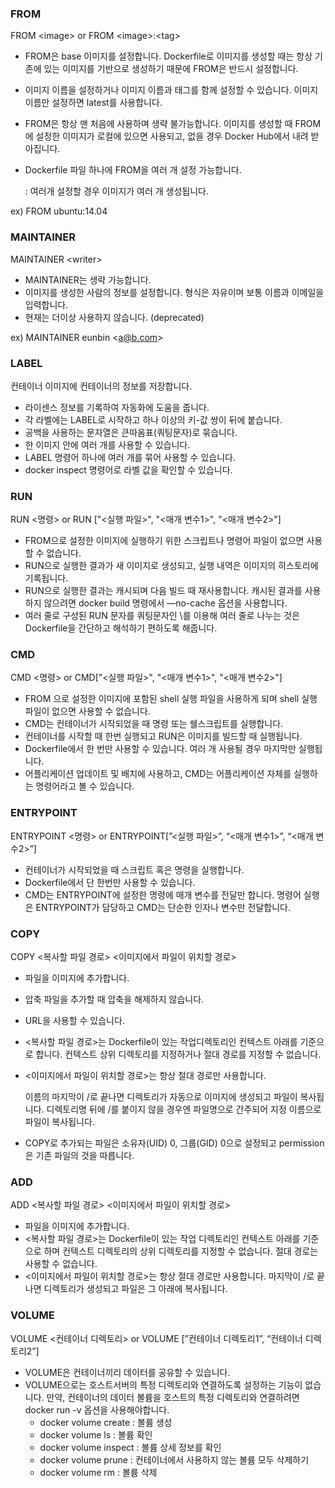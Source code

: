 ### FROM

FROM \<image\> or FROM \<image\>:\<tag\>

- FROM은 base 이미지를 설정합니다. Dockerfile로 이미지를 생성할 때는 항상 기존에 있는 이미지를 기반으로 생성하기 때문에 FROM은 반드시 설정합니다.
- 이미지 이름을 설정하거나 이미지 이름과 태그를 함께 설정할 수 있습니다. 이미지 이름만 설정하면 latest를 사용합니다.
- FROM은 항상 맨 처음에 사용하며 생략 불가능합니다. 이미지를 생성할 때 FROM에 설정한 이미지가 로컬에 있으면 사용되고, 없을 경우 Docker Hub에서 내려 받아집니다.
- Dockerfile 파일 하나에 FROM을 여러 개 설정 가능합니다.
    
    : 여러개 설정할 경우 이미지가 여러 개 생성됩니다.
  
ex) FROM ubuntu:14.04

### MAINTAINER

MAINTAINER \<writer\>

- MAINTAINER는 생략 가능합니다.
- 이미지를 생성한 사람의 정보를 설정합니다. 형식은 자유이며 보통 이름과 이메일을 입력합니다.
- 현재는 더이상 사용하지 않습니다. (deprecated)

ex) MAINTAINER eunbin \<a@b.com\>

### LABEL

컨테이너 이미지에 컨테이너의 정보를 저장합니다.

- 라이센스 정보를 기록하여 자동화에 도움을 줍니다.
- 각 라벨에는 LABEL로 시작하고 하나 이상의 키-값 쌍이 뒤에 붙습니다.
- 공백을 사용하는 문자열은 큰따옴표(쿼팅문자)로 묶습니다.
- 한 이미지 안에 여러 개를 사용할 수 있습니다.
- LABEL 명령어 하나에 여러 개를 묶어 사용할 수 있습니다.
- docker inspect 명령어로 라벨 값을 확인할 수 있습니다.

### RUN

RUN <명령> or RUN ["<실행 파일>", "<매개 변수1>", "<매개 변수2>"]

- FROM으로 설정한 이미지에 실행하기 위한 스크립트나 명령어 파일이 없으면 사용할 수 없습니다.
- RUN으로 실행한 결과가 새 이미지로 생성되고, 실행 내역은 이미지의 히스토리에 기록됩니다.
- RUN으로 실행한 결과는 캐시되며 다음 빌드 때 재사용합니다. 캐시된 결과를 사용하지 않으려면 docker build 명령에서 —no-cache 옵션을 사용합니다.
- 여러 줄로 구성된 RUN 문자를 쿼팅문자인 \를 이용해 여러 줄로 나누는 것은 Dockerfile을 간단하고 해석하기 편하도록 해줍니다.

### CMD

CMD <명령> or CMD["<실행 파일>", "<매개 변수1>", "<매개 변수2>"]

- FROM 으로 설정한 이미지에 포함된 shell 실행 파일을 사용하게 되며 shell 실행 파일이 없으면 사용할 수 없습니다.
- CMD는 컨테이너가 시작되었을 때 명령 또는 쉘스크립트를 실행합니다.
- 컨테이너를 시작할 때 한번 실행되고 RUN은 이미지를 빌드할 때 실행됩니다.
- Dockerfile에서 한 번만 사용할 수 있습니다. 여러 개 사용될 경우 마지막만 실행됩니다.
- 어플리케이션 업데이트 및 배치에 사용하고, CMD는 어플리케이션 자체를 실행하는 명령어라고 볼 수 있습니다.

### ENTRYPOINT

ENTRYPOINT <명령> or ENTRYPOINT[”<실행 파일>”, “<매개 변수1>”, “<매개 변수2>”]

- 컨테이너가 시작되었을 때 스크립트 혹은 명령을 실행합니다.
- Dockerfile에서 단 한번만 사용할 수 있습니다.
- CMD는 ENTRYPOINT에 설정한 명령에 매개 변수를 전달만 합니다. 명령어 실행은 ENTRYPOINT가 담당하고 CMD는 단순한 인자나 변수만 전달합니다.

### COPY

COPY <복사할 파일 경로> <이미지에서 파일이 위치할 경로>

- 파일을 이미지에 추가합니다.
- 압축 파일을 추가할 때 압축을 해제하지 않습니다.
- URL을 사용할 수 있습니다.
- <복사할 파일 경로>는 Dockerfile이 있는 작업디렉토리인 컨텍스트 아래를 기준으로 합니다. 컨텍스트 상위 디렉토리를 지정하거나 절대 경로를 지정할 수 없습니다.
- <이미지에서 파일이 위치할 경로>는 항상 절대 경로만 사용합니다.
    
    이름의 마지막이 /로 끝나면 디렉토리가 자동으로 이미지에 생성되고 파일이 복사됩니다. 디렉토리명 뒤에 /를 붙이지 않을 경우엔 파일명으로 간주되어 지정 이름으로 파일이 복사됩니다.
    
- COPY로 추가되는 파일은 소유자(UID) 0, 그룹(GID) 0으로 설정되고 permission은 기존 파일의 것을 따릅니다.

### ADD

ADD <복사할 파일 경로> <이미지에서 파일이 위치할 경로>

- 파일을 이미지에 추가합니다.
- <복사할 파일 경로>는 Dockerfile이 있는 작업 디렉토리인 컨텍스트 아래를 기준으로 하며 컨텍스트 디렉토리의 상위 디렉토리를 지정할 수 없습니다. 절대 경로는 사용할 수 없습니다.
- <이미지에서 파일이 위치할 경로>는 항상 절대 경로만 사용합니다. 마지막이 /로 끝나면 디렉토리가 생성되고 파일은 그 아래에 복사됩니다.

### VOLUME

VOLUME <컨테이너 디렉토리> or VOLUME [”컨테이너 디렉토리1”, “컨테이너 디렉토리2”]

- VOLUME은 컨테이너끼리 데이터를 공유할 수 있습니다.
- VOLUME으로는 호스트서버의 특정 디렉토리와 연결하도록 설정하는 기능이 없습니다. 만약, 컨테이너의 데이터 볼륨을 호스트의 특정 디렉토리와 연결하려면 docker run -v 옵션을 사용해야합니다.
    - docker volume create : 볼륨 생성
    - docker volume ls : 볼륨 확인
    - docker volume inspect : 볼륨 상세 정보를 확인
    - docker volume prune : 컨테이너에서 사용하지 않는 볼륨 모두 삭제하기
    - docker volume rm : 볼륨 삭제
